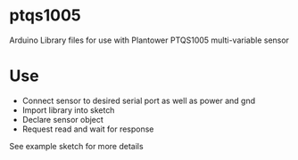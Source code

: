 # ptqs1005
Arduino Library files for use with Plantower PTQS1005 multi-variable sensor

# Use
- Connect sensor to desired serial port as well as power and gnd
- Import library into sketch
- Declare sensor object
- Request read and wait for response

See example sketch for more details
